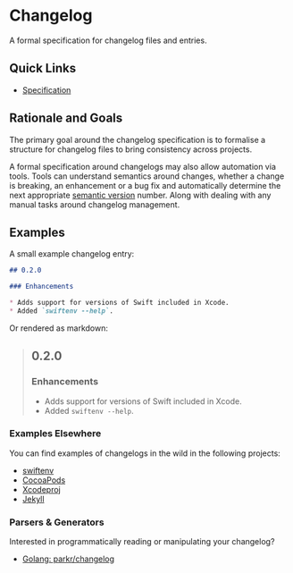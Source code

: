 # Changelog

A formal specification for changelog files and entries.

## Quick Links

- [Specification](Specification.md)

## Rationale and Goals

The primary goal around the changelog specification is to formalise a structure
for changelog files to bring consistency across projects.

A formal specification around changelogs may also allow automation via tools.
Tools can understand semantics around changes, whether a change is breaking, an
enhancement or a bug fix and automatically determine the next appropriate
[semantic version](http://semver.org) number. Along with dealing with any
manual tasks around changelog management.

## Examples

A small example changelog entry:

```markdown
## 0.2.0

### Enhancements

* Adds support for versions of Swift included in Xcode.
* Added `swiftenv --help`.
```

Or rendered as markdown:

> ## 0.2.0
> ### Enhancements
> * Adds support for versions of Swift included in Xcode.
> * Added `swiftenv --help`.

### Examples Elsewhere

You can find examples of changelogs in the wild in the following projects:

- [swiftenv](https://github.com/kylef/swiftenv/blob/master/CHANGELOG.md)
- [CocoaPods](https://github.com/CocoaPods/CocoaPods/blob/master/CHANGELOG.md)
- [Xcodeproj](https://github.com/CocoaPods/Xcodeproj/blob/master/CHANGELOG.md)
- [Jekyll](https://github.com/jekyll/jekyll/blob/master/History.markdown)

### Parsers & Generators

Interested in programmatically reading or manipulating your changelog?

- [Golang: parkr/changelog](https://github.com/parkr/changelog)
